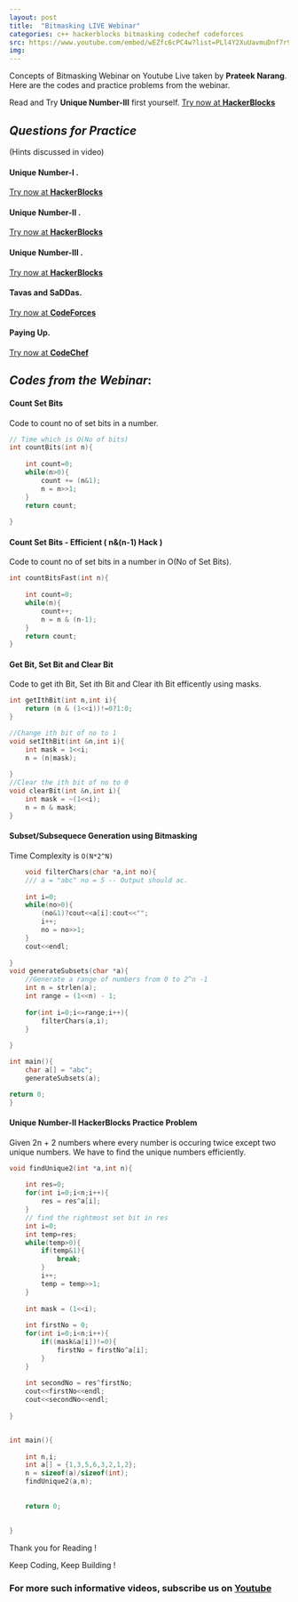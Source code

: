 ```yaml
---
layout: post
title:  "Bitmasking LIVE Webinar"
categories: c++ hackerblocks bitmasking codechef codeforces
src: https://www.youtube.com/embed/wEZfc6cPC4w?list=PLl4Y2XuUavmuDnf7r9Ij7MrdWtc1qvb05
img: 
---
```



Concepts of Bitmasking Webinar on Youtube Live taken by **Prateek Narang**. Here are the codes and practice problems from the webinar.



Read and Try **Unique Number-III** first yourself.
[Try now at **HackerBlocks**](https://hack.codingblocks.com/practice/p/66/458)

## **_Questions for Practice_** 
(Hints discussed in video)

#### **Unique Number-I** .

[Try now at **HackerBlocks**](https://hack.codingblocks.com/contests/c/66/462)

#### **Unique Number-II** .

[Try now at **HackerBlocks**](https://hack.codingblocks.com/contests/c/66/463)

#### **Unique Number-III** .

[Try now at **HackerBlocks**](https://hack.codingblocks.com/contests/c/66/458)

#### **Tavas and SaDDas**.
[Try now at **CodeForces**](http://codeforces.com/contest/535/problem/B)

#### **Paying Up**.
[Try now at **CodeChef**](https://www.codechef.com/problems/MARCHA1/)





## **_Codes from the Webinar_**:

#### **Count Set Bits** 

Code to count no of set bits in a number.
```c
// Time which is O(No of bits)
int countBits(int n){
    
    int count=0;
    while(n>0){
        count += (n&1);
        n = n>>1;
    }
    return count;
    
}
```

#### **Count Set Bits - Efficient ( n&(n-1) Hack )** 

Code to count no of set bits in a number in O(No of Set Bits).

```c
int countBitsFast(int n){
    
    int count=0;
    while(n){
        count++;
        n = n & (n-1);
    }
    return count;
}

```

#### **Get Bit, Set Bit and Clear Bit**


Code to get ith Bit, Set ith Bit and Clear ith Bit efficently using masks.

```c
int getIthBit(int n,int i){
    return (n & (1<<i))!=0?1:0;
}

//Change ith bit of no to 1
void setIthBit(int &n,int i){
    int mask = 1<<i;
    n = (n|mask);
    
}
//Clear the ith bit of no to 0
void clearBit(int &n,int i){
    int mask = ~(1<<i);
    n = n & mask;
}

```

#### **Subset/Subsequece Generation using Bitmasking**

Time Complexity is `O(N*2^N)`

```c
    void filterChars(char *a,int no){
    /// a = "abc" no = 5 -- Output should ac.
    
    int i=0;
    while(no>0){
        (no&1)?cout<<a[i]:cout<<"";
        i++;
        no = no>>1;
    }
    cout<<endl;
    
}
void generateSubsets(char *a){
    //Generate a range of numbers from 0 to 2^n -1
    int n = strlen(a);
    int range = (1<<n) - 1;
    
    for(int i=0;i<=range;i++){
        filterChars(a,i);
    }
    
}

int main(){
    char a[] = "abc";
    generateSubsets(a);

return 0;
}


```

#### **Unique Number-II  HackerBlocks Practice Problem**
Given 2n + 2 numbers where every number is occuring twice except two unique numbers. We have to find the unique numbers efficiently.

```c
void findUnique2(int *a,int n){
    
    int res=0;
    for(int i=0;i<n;i++){
        res = res^a[i];
    }
    // find the rightmost set bit in res
    int i=0;
    int temp=res;
    while(temp>0){
        if(temp&1){
            break;
        }
        i++;
        temp = temp>>1;
    }
    
    int mask = (1<<i);
    
    int firstNo = 0;
    for(int i=0;i<n;i++){
        if((mask&a[i])!=0){
            firstNo = firstNo^a[i];
        }
    }
    
    int secondNo = res^firstNo;
    cout<<firstNo<<endl;
    cout<<secondNo<<endl;
    
}


int main(){
    
    int n,i;
    int a[] = {1,3,5,6,3,2,1,2};
    n = sizeof(a)/sizeof(int);
    findUnique2(a,n);
    
    
    return 0;
    
    
}


```



Thank you for Reading !

Keep Coding, Keep Building !

### For more such informative videos, subscribe us on [Youtube](http://youtube.com/c/codingblocksindia)

